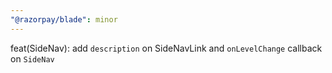 ```yaml
---
"@razorpay/blade": minor
---
```


feat(SideNav): add `description` on SideNavLink and `onLevelChange` callback on `SideNav`
